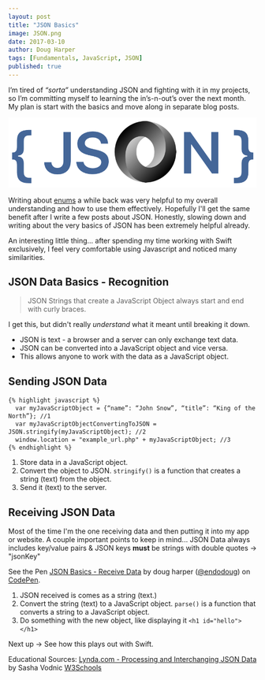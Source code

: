 ```yaml
---
layout: post
title: "JSON Basics"
image: JSON.png
date: 2017-03-10
author: Doug Harper
tags: [Fundamentals, JavaScript, JSON]
published: true
---
```



I’m tired of *“sorta”* understanding JSON and fighting with it in my projects, so I’m committing myself to learning the in’s-n-out’s over the next month.  My plan is start with the basics and move along in separate blog posts.

![JSON Basics](/images/JSON.png "JSON Basics Header Image")

Writing about [enums](https://endodoug.github.io/blog/exploring-enums "Exploring Enums") a while back was very helpful to my overall understanding and how to use them effectively.  Hopefully I'll get the same benefit after I write a few posts about JSON.  Honestly, slowing down and writing about the very basics of JSON has been extremely helpful already. 


An interesting little thing… after spending my time working with Swift exclusively, I feel very comfortable using Javascript and noticed many similarities. 


## JSON Data Basics - Recognition

>JSON Strings that create a JavaScript Object always start and end with curly braces.  

I get this, but didn't really *understand* what it meant until breaking it down.

- JSON is text - a browser and a server can only exchange text data.  
- JSON can be converted into a JavaScript object and vice versa.
- This allows anyone to work with the data as a JavaScript object.

## Sending JSON Data

    {% highlight javascript %}
      var myJavaScriptObject = {“name”: “John Snow”, “title”: “King of the North”}; //1
      var myJavaScriptObjectConvertingToJSON = JSON.stringify(myJavaScriptObject); //2
      window.location = "example_url.php" + myJavaScriptObject; //3
    {% endhighlight %}

1. Store data in a JavaScript object.
2. Convert the object to JSON. `stringify()` is a function that creates a string (text) from the object.
3. Send it (text) to the server.

## Receiving JSON Data

Most of the time I'm the one receiving data and then putting it into my app or website.  A couple important points to keep in mind... JSON Data always includes key/value pairs & JSON keys **must** be strings with double quotes -> "jsonKey"

<p data-height="182" data-theme-id="0" data-slug-hash="VpbLJM" data-default-tab="js" data-user="endodoug" data-embed-version="2" data-pen-title="JSON Basics - Receive Data" class="codepen">See the Pen <a href="http://codepen.io/endodoug/pen/VpbLJM/">JSON Basics - Receive Data</a> by doug harper (<a href="http://codepen.io/endodoug">@endodoug</a>) on <a href="http://codepen.io">CodePen</a>.</p>
<script async src="https://production-assets.codepen.io/assets/embed/ei.js"></script>

1. JSON received is comes as a string (text.)
2. Convert the string (text) to a JavaScript object. `parse()` is a function that converts a string to a JavaScript object.
3. Do something with the new object, like displaying it `<h1 id="hello"></h1>`

Next up -> See how this plays out with Swift.

Educational Sources:
[Lynda.com - Processing and Interchanging JSON Data](https://www.lynda.com/Web-Development-tutorials/Processing-Interchanging-JSON-Data/560344-2.html "Processing JSON via Lynda.com") by Sasha Vodnic
[W3Schools](https://www.w3schools.com/js/default.asp "JSON Introduction")
